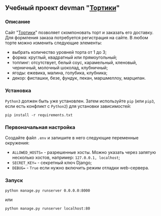 ## Учебный проект devman "[Тортики](http://dvm8bakecake.pythonanywhere.com/)"
### Описание
Сайт "[Тортики](http://dvm8bakecake.pythonanywhere.com/)"
позволяет скомпоновать торт и заказать его доставку. 
Для формления заказа потребуется регистрация на сайте.
В любом торте можно изменить следующие элементы:
 - выбрать количество уровней торта от 1 до 3;
 - форма: круглый, квадратный или прямоугольный;
 - топпинг: отсутствует, белый соус, карамельный, кленовый, черничный, 
молочный шоколад, клубничный;
 - ягоды: ежевика, малина, голубика, клубника;
 - декор: фисташки, безе, фундук, пекан, маршмеллоу, марципан.

### Установка
`Python3` должен быть уже установлен. Затем используйте `pip` (или `pip3`,
если есть конфликт с `Python2`) для установки зависимостей:
```
pip install -r requirements.txt
```

### Первоначальная настройка
Создайте файл `.env` и запишите в него следующие переменные окружения:
 - `ALLOWED_HOSTS=` - разрешенные хосты. Можно указать через запятую 
несколько хостов, например: `127.0.0.1, localhost`;
 - `SECRET_KEY=` - секретный ключ Django;
 - `DEBUG=` - `True` если нужно включить режим отладки web-сервера.

### Запуск 
```
python manage.py runserver 0.0.0.0:8000
```
или
```
python manage.py runserver localhost:80
```
